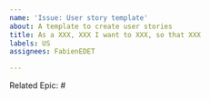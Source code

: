 ```yaml
---
name: 'Issue: User story template'
about: A template to create user stories
title: As a XXX, XXX I want to XXX, so that XXX
labels: US
assignees: FabienEDET

---
```


Related Epic: #

